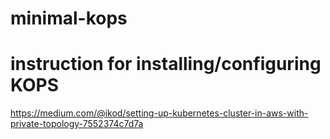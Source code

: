 # minimal-kops

# instruction for installing/configuring KOPS
https://medium.com/@ikod/setting-up-kubernetes-cluster-in-aws-with-private-topology-7552374c7d7a
